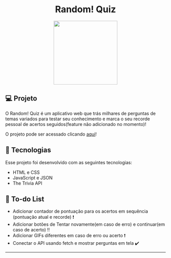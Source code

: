 <h1 align="center"> Random! Quiz </h1>

<div align="center"><img src="https://cdn-icons-png.flaticon.com/512/2274/2274755.png" width=200px></div>

## 💻 Projeto

O Random! Quiz é um aplicativo web que trás milhares de perguntas de temas variados para testar seu conhecimento e marca o seu recorde pessoal de acertos seguidos(feature não adicionado no momento)!

O projeto pode ser acessado clicando [aqui](https://random-quiz-self.vercel.app/)!


## 🚀 Tecnologias

Esse projeto foi desenvolvido com as seguintes tecnologias:

- HTML e CSS
- JavaScript e JSON
- The Trivia API

## 🔖 To-do List

- Adicionar contador de pontuação para os acertos em sequência (pontuação atual e recorde) ❗
- Adicionar botôes de Tentar novamente(em caso de erro) e continuar(em caso de acerto) ‼️​
- Adicionar GIFs diferentes em caso de erro ou acerto ❗
- Conectar o API usando fetch e mostrar perguntas em tela ✔️

---
